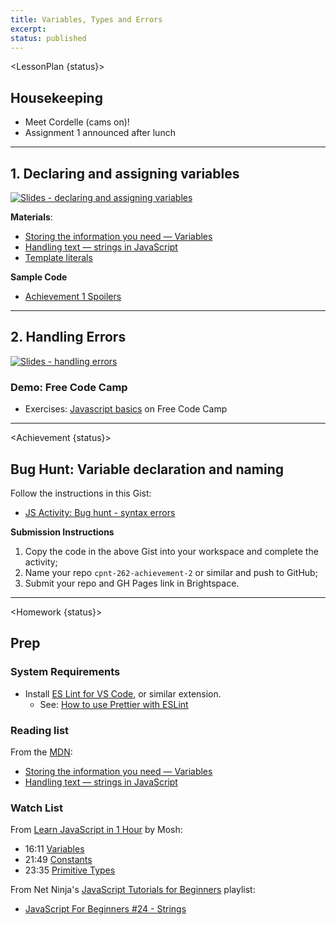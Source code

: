```yaml
---
title: Variables, Types and Errors
excerpt: 
status: published
---
```

<script>
	import Homework from "$lib/components/Homework.svelte";
	import LessonPlan from "$lib/components/LessonPlan.svelte";
	import LabTime from "$lib/components/LabTime.svelte";
	import Achievement from "$lib/components/Achievement.svelte";
</script>

<LessonPlan {status}>

## Housekeeping
- Meet Cordelle (cams on)!
- Assignment 1 announced after lunch

---

## 1. Declaring and assigning variables
[![Slides - declaring and assigning variables](/images/slides/js-variables.png)](https://sait-wbdv.github.io/slides/w23/cpnt-262/js-variables.html)

**Materials**:
- [Storing the information you need — Variables](https://developer.mozilla.org/en-US/docs/Learn/JavaScript/First_steps/Variables)
- [Handling text — strings in JavaScript](https://developer.mozilla.org/en-US/docs/Learn/JavaScript/First_steps/Strings)
- [Template literals](https://developer.mozilla.org/en-US/docs/Web/JavaScript/Reference/Template_literals)

**Sample Code**
- [Achievement 1 Spoilers](https://github.com/sait-wbdv/dailies-w23/tree/main/2023-02-07-variables-errors/01-achievement-1-spoilers)

---

## 2. Handling Errors
[![Slides - handling errors](/images/slides/js-errors.png)](https://sait-wbdv.github.io/slides/w23/cpnt-262/js-errors.html)

### Demo: Free Code Camp
- Exercises: [Javascript basics](https://www.freecodecamp.org/learn/javascript-algorithms-and-data-structures/#basic-javascript) on Free Code Camp

</LessonPlan>

---

<Achievement {status}>

## Bug Hunt: Variable declaration and naming
Follow the instructions in this Gist:
- [JS Activity: Bug hunt - syntax errors](https://gist.github.com/acidtone/b9aaf4228a903796a6d8532ffb36d9d7)

**Submission Instructions**
1. Copy the code in the above Gist into your workspace and complete the activity;
2. Name your repo `cpnt-262-achievement-2` or similar and push to GitHub;
3. Submit your repo and GH Pages link in Brightspace.

</Achievement>

---

<Homework {status}>

## Prep
### System Requirements
- Install [ES Lint for VS Code](https://marketplace.visualstudio.com/items?itemName=dbaeumer.vscode-eslint), or similar extension.
    - See: [How to use Prettier with ESLint](https://www.robinwieruch.de/prettier-eslint/)

### Reading list
From the [MDN](https://developer.mozilla.org/en-US/docs/Learn/JavaScript/First_steps/):
- [Storing the information you need — Variables](https://developer.mozilla.org/en-US/docs/Learn/JavaScript/First_steps/Variables)
- [Handling text — strings in JavaScript](https://developer.mozilla.org/en-US/docs/Learn/JavaScript/First_steps/Strings)

### Watch List
From [Learn JavaScript in 1 Hour](https://www.youtube.com/watch?v=W6NZfCO5SIk) by Mosh:
- 16:11 [Variables](https://www.youtube.com/watch?v=W6NZfCO5SIk&t=971s)
- 21:49 [Constants](https://www.youtube.com/watch?v=W6NZfCO5SIk&t=1309s)
- 23:35 [Primitive Types](https://www.youtube.com/watch?v=W6NZfCO5SIk&t=1415s) 

From Net Ninja's [JavaScript Tutorials for Beginners](https://www.youtube.com/playlist?list=PL4cUxeGkcC9i9Ae2D9Ee1RvylH38dKuET) playlist: 
- [JavaScript For Beginners #24 - Strings](https://www.youtube.com/watch?v=k8MIbEVXhE0)

</Homework>
